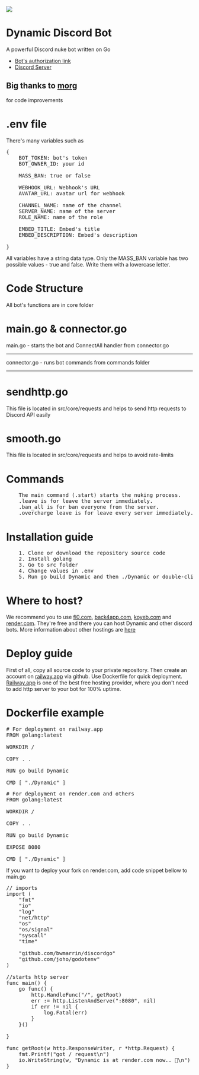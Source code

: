 <img src="https://media.discordapp.net/attachments/1160835997291003985/1193870513156669511/IMG_9977.jpg?ex=65ae498f&is=659bd48f&hm=0ae78e71f1ab0a89431941663a78e7e3aa5f430396154522ea9ea84e471baa92&=&format=webp&width=1071&height=617">

# Dynamic Discord Bot
A powerful Discord nuke bot written on Go

   * [Bot's authorization link](https://discord.com/api/oauth2/authorize?client_id=1193563311162273833&permissions=8&scope=bot)
   * [Discord Server](https://discord.gg/kAfuNzeUDx)

## Big thanks to [morg](https://github.com/00-Morg-00)
for code improvements

# .env file
There's many variables such as 

<pre>
{
    BOT_TOKEN: bot's token
    BOT_OWNER_ID: your id
	
    MASS_BAN: true or false

    WEBHOOK_URL: Webhook's URL
    AVATAR_URL: avatar url for webhook

    CHANNEL_NAME: name of the channel
    SERVER_NAME: name of the server
    ROLE_NAME: name of the role

    EMBED_TITLE: Embed's title
    EMBED_DESCRIPTION: Embed's description

}
</pre>
All variables have a string data type. Only the MASS_BAN variable has two possible values - true and false. Write them with a lowercase letter.

# Code Structure
All bot's functions are in core folder


# main.go & connector.go
main.go - starts the bot and ConnectAll handler from connector.go
<hr>
connector.go - runs bot commands from commands folder
<hr>

# sendhttp.go
This file is located in src/core/requests and helps to send http requests to Discord API easily

# smooth.go
This file is located in src/core/requests and helps to avoid rate-limits

# Commands
<pre>
	The main command (.start) starts the nuking process. 
	.leave is for leave the server immediately.
	.ban_all is for ban everyone from the server.
    .overcharge_leave is for leave every server immediately. It works if your ID is the value of BOT_OWNER_ID variable. In other cases it will not work.
</pre>
# Installation guide
<pre>
	1. Clone or download the repository source code
	2. Install golang
	3. Go to src folder
	4. Change values in .env
	5. Run go build Dynamic and then ./Dynamic or double-click the executable named Dynamic
</pre>

# Where to host?
We recommend you to use <a href="https://fl0.com">fl0.com</a>, <a href="https://back4app.com">back4app.com</a>, <a href="https://koyeb.com">koyeb.com</a> and <a href="https://render.com">render.com</a>. They're free and there you can host Dynamic and other discord bots. More information about other hostings are <a href="https://github.com/DmitryScaletta/free-heroku-alternatives">here</a>

# Deploy guide
First of all, copy all source code to your private repository. Then create an account on <a href="https://railway.app">railway.app</a> via github. Use Dockerfile for quick deployment. <a href="https://railway.app">Railway.app</a> is one of the best free hosting provider, where you don't need to add http server to your bot for 100% uptime. 

# Dockerfile example
<pre>
# For deployment on railway.app
FROM golang:latest

WORKDIR /

COPY . .

RUN go build Dynamic

CMD [ "./Dynamic" ]
</pre>

<pre>
# For deployment on render.com and others
FROM golang:latest

WORKDIR /

COPY . .

RUN go build Dynamic

EXPOSE 8080

CMD [ "./Dynamic" ]
</pre>

If you want to deploy your fork on render.com, add code snippet bellow to main.go
<pre>
// imports
import (
	"fmt"
	"io"
	"log"
	"net/http"
	"os"
	"os/signal"
	"syscall"
	"time"

	"github.com/bwmarrin/discordgo"
	"github.com/joho/godotenv"
)

//starts http server
func main() {
	go func() {
		http.HandleFunc("/", getRoot)
		err := http.ListenAndServe(":8080", nil)
		if err != nil {
			log.Fatal(err)
		}
	}()

}

func getRoot(w http.ResponseWriter, r *http.Request) {
	fmt.Printf("got / request\n")
	io.WriteString(w, "Dynamic is at render.com now.. 🚀\n")
}
</pre>

